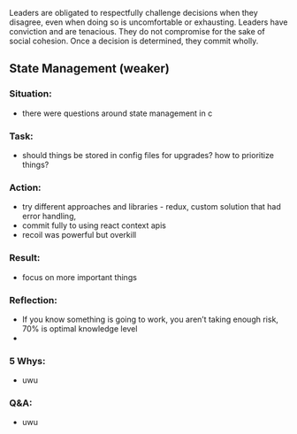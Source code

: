 Leaders are obligated to respectfully challenge decisions when they disagree, even when doing so is uncomfortable or exhausting. Leaders have conviction and are tenacious. They do not compromise for the sake of social cohesion. Once a decision is determined, they commit wholly.

## State Management (weaker)
### Situation:
- there were questions around state management in c
  
### Task:
- should things be stored in config files for upgrades? how to prioritize things?

### Action:
- try different approaches and libraries - redux, custom solution that had error handling, 
- commit fully to using react context apis
- recoil was powerful but overkill

### Result:
- focus on more important things

### Reflection:
- If you know something is going to work, you aren’t taking enough risk, 70% is optimal knowledge level
- 
### 5 Whys:
- uwu
  
### Q&A:
- uwu

